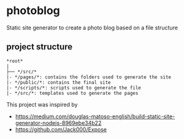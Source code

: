 # photoblog

Static site generator to create a photo blog based on a file structure

## project structure
```
*root*
|
├── */src/*
|- */pages/*: contains the folders used to generate the site 
|- */public/*: contains the final site
|- */scripts/*: scripts used to generate the file
|- */src/*: templates used to generate the pages
```

This project was inspired by
- https://medium.com/douglas-matoso-english/build-static-site-generator-nodejs-8969ebe34b22
- https://github.com/Jack000/Expose

